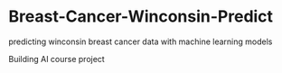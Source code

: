 # Breast-Cancer-Winconsin-Predict

predicting winconsin breast cancer data with machine learning models

Building AI course project
